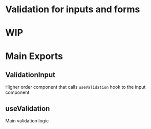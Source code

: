 # Validation for inputs and forms

# WIP

# Main Exports

## ValidationInput

Higher order component that calls `useValidation` hook to the input component

## useValidation

Main validation logic
